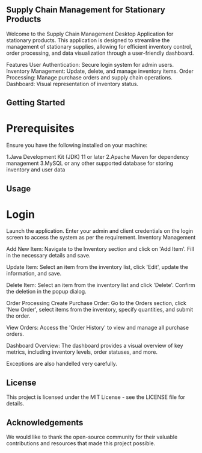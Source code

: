 ## Supply Chain Management for Stationary Products

Welcome to the Supply Chain Management Desktop Application for stationary products. This application is designed to streamline the management of stationary supplies, allowing for efficient inventory control, order processing, and data visualization through a user-friendly dashboard.

Features
User Authentication: Secure login system for admin users.
Inventory Management: Update, delete, and manage inventory items.
Order Processing: Manage purchase orders and supply chain operations.
Dashboard: Visual representation of inventory status.

## Getting Started

# Prerequisites
Ensure you have the following installed on your machine:

1.Java Development Kit (JDK) 11 or later
2.Apache Maven for dependency management
3.MySQL or any other supported database for storing inventory and user data

## Usage

# Login

Launch the application.
Enter your admin and client credentials on the login screen to access the system as per the requirement.
Inventory Management

Add New Item:
Navigate to the Inventory section and click on 'Add Item'. Fill in the necessary details and save.

Update Item:
Select an item from the inventory list, click 'Edit', update the information, and save.

Delete Item:
Select an item from the inventory list and click 'Delete'. Confirm the deletion in the popup dialog.

Order Processing
Create Purchase Order:
Go to the Orders section, click 'New Order', select items from the inventory, specify quantities, and submit the order.

View Orders:
Access the 'Order History' to view and manage all purchase orders.

Dashboard
Overview:
The dashboard provides a visual overview of key metrics, including inventory levels, order statuses, and more.

Exceptions are also handelled very carefully.

## License
This project is licensed under the MIT License - see the LICENSE file for details.

## Acknowledgements
We would like to thank the open-source community for their valuable contributions and resources that made this project possible.


